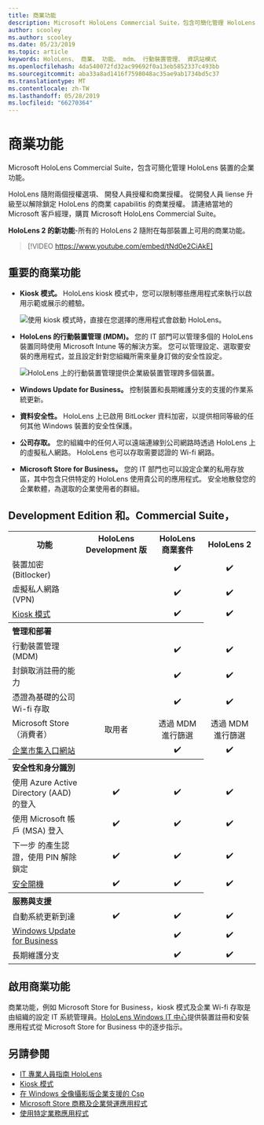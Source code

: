 ```yaml
---
title: 商業功能
description: Microsoft HoloLens Commercial Suite，包含可簡化管理 HoloLens 裝置的企業功能。  HoloLens 2 個 equipt 與預設的商業功能。
author: scooley
ms.author: scooley
ms.date: 05/23/2019
ms.topic: article
keywords: HoloLens、 商業、 功能、 mdm、 行動裝置管理、 資訊站模式
ms.openlocfilehash: 4da540072fd32ac99692f0a13eb5852337c493bb
ms.sourcegitcommit: aba33a8ad1416f7598048ac35ae9ab1734bd5c37
ms.translationtype: MT
ms.contentlocale: zh-TW
ms.lasthandoff: 05/28/2019
ms.locfileid: "66270364"
---
```

# <a name="commercial-features"></a>商業功能

Microsoft HoloLens Commercial Suite，包含可簡化管理 HoloLens 裝置的企業功能。

HoloLens 隨附兩個授權選項、 開發人員授權和商業授權。  從開發人員 liense 升級至以解除鎖定 HoloLens 的商業 capabilitis 的商業授權。  請連絡當地的 Microsoft 客戶經理，購買 Microsoft HoloLens Commercial Suite。

**HoloLens 2 的新功能**-所有的 HoloLens 2 隨附在每部裝置上可用的商業功能。

>[!VIDEO https://www.youtube.com/embed/tNd0e2CiAkE]

## <a name="key-commercial-features"></a>重要的商業功能

* **Kiosk 模式。** HoloLens kiosk 模式中，您可以限制哪些應用程式來執行以啟用示範或展示的體驗。

  ![使用 kiosk 模式時，直接在您選擇的應用程式會啟動 HoloLens。](images/201608-kioskmode-400px.png)

* **HoloLens 的行動裝置管理 (MDM)。** 您的 IT 部門可以管理多個的 HoloLens 裝置同時使用 Microsoft Intune 等的解決方案。 您可以管理設定、選取要安裝的應用程式，並且設定針對您組織所需來量身訂做的安全性設定。

  ![HoloLens 上的行動裝置管理提供企業級裝置管理跨多個裝置。](images/201608-enterprisemanagement-400px.png)
   
* **Windows Update for Business。** 控制裝置和長期維護分支的支援的作業系統更新。
* **資料安全性。** HoloLens 上已啟用 BitLocker 資料加密，以提供相同等級的任何其他 Windows 裝置的安全性保護。
* **公司存取。** 您的組織中的任何人可以遠端連線到公司網路時透過 HoloLens 上的虛擬私人網路。 HoloLens 也可以存取需要認證的 Wi-fi 網路。
* **Microsoft Store for Business。** 您的 IT 部門也可以設定企業的私用存放區，其中包含只供特定的 HoloLens 使用貴公司的應用程式。 安全地散發您的企業軟體，為選取的企業使用者的群組。

## <a name="development-edition-vs-commercial-suite"></a>Development Edition 和。Commercial Suite，

<table>
<tr>
<th>功能</th><th>HoloLens Development 版</th><th>HoloLens 商業套件</th><th>HoloLens 2</th>
</tr><tr>
<td>裝置加密 (Bitlocker)</td><td></td><td style="text-align: center;">✔️</td><td style="text-align: center;">✔️</td>
</tr><tr>
<td>虛擬私人網路 (VPN)</td><td></td><td style="text-align: center;">✔️</td><td style="text-align: center;">✔️</td>
</tr><tr>
<td><a href="using-the-windows-device-portal.md#kiosk-mode">Kiosk 模式</a></td><td></td><td style="text-align: center;">✔️</td><td style="text-align: center;">✔️</td>
</tr><tr>
<th colspan="3" style="text-align: left;"> 管理和部署</th>
</tr><tr>
<td>行動裝置管理 (MDM)</td><td style="text-align: center;"></td><td style="text-align: center;">✔️</td><td style="text-align: center;">✔️</td>
</tr><tr>
<td>封鎖取消註冊的能力</td><td></td><td style="text-align: center;">✔️</td><td style="text-align: center;">✔️</td>
</tr><tr>
<td>憑證為基礎的公司 Wi-fi 存取</td><td></td><td style="text-align: center;">✔️</td><td style="text-align: center;">✔️</td>
</tr><tr>
<td>Microsoft Store （消費者）</td><td style="text-align: center;">取用者</td><td style="text-align: center;">透過 MDM 進行篩選</td><td style="text-align: center;">透過 MDM 進行篩選</td>
</tr><tr>
<td><a href="https://technet.microsoft.com/itpro/windows/manage/working-with-line-of-business-apps">企業市集入口網站</a></td><td></td><td style="text-align: center;">✔️</td><td style="text-align: center;">✔️</td>
</tr><tr>
<th colspan="3" style="text-align: left;"> 安全性和身分識別</th>
</tr><tr>
<td>使用 Azure Active Directory (AAD) 的登入</td><td style="text-align: center;">✔️</td><td style="text-align: center;">✔️</td><td style="text-align: center;">✔️</td>
</tr><tr>
<td>使用 Microsoft 帳戶 (MSA) 登入</td><td style="text-align: center;">✔️</td><td style="text-align: center;">✔️</td><td style="text-align: center;">✔️</td>
</tr><tr>
<td>下一步 的產生認證，使用 PIN 解除鎖定</td><td style="text-align: center;">✔️</td><td style="text-align: center;">✔️</td><td style="text-align: center;">✔️</td>
</tr><tr>
<td><a href="https://msdn.microsoft.com/windows/hardware/commercialize/manufacture/desktop/secure-boot-overview">安全開機</a></td><td style="text-align: center;">✔️</td><td style="text-align: center;">✔️</td><td style="text-align: center;">✔️</td>
</tr><tr>
<th colspan="3" style="text-align: left;"> 服務與支援</th>
</tr><tr>
<td>自動系統更新到達</td><td style="text-align: center;">✔️</td><td style="text-align: center;">✔️</td><td style="text-align: center;">✔️</td>
</tr><tr>
<td><a href="https://technet.microsoft.com/itpro/windows/plan/windows-update-for-business">Windows Update for Business</a></td><td></td><td style="text-align: center;">✔️</td><td style="text-align: center;">✔️</td>
</tr><tr>
<td>長期維護分支</td><td></td><td style="text-align: center;">✔️</td><td style="text-align: center;">✔️</td>
</tr>
</table>



## <a name="enabling-commercial-features"></a>啟用商業功能

商業功能，例如 Microsoft Store for Business，kiosk 模式及企業 Wi-fi 存取是由組織的設定 IT 系統管理員。[HoloLens Windows IT 中心](https://docs.microsoft.com/hololens)提供裝置註冊和安裝應用程式從 Microsoft Store for Business 中的逐步指示。

## <a name="see-also"></a>另請參閱
* [IT 專業人員指南 HoloLens](https://technet.microsoft.com/itpro/hololens/index)
* [Kiosk 模式](using-the-windows-device-portal.md#kiosk-mode)
* [在 Windows 全像攝影版企業支援的 Csp](https://msdn.microsoft.com/library/windows/hardware/dn920025(v=vs.85).aspx#HoloLens)
* [Microsoft Store 商務及企業營運應用程式](https://blogs.technet.microsoft.com/sbucci/2016/04/13/windows-store-for-business-and-line-of-business-applications/)
* [使用特定業務應用程式](https://technet.microsoft.com/itpro/windows/manage/working-with-line-of-business-apps)
